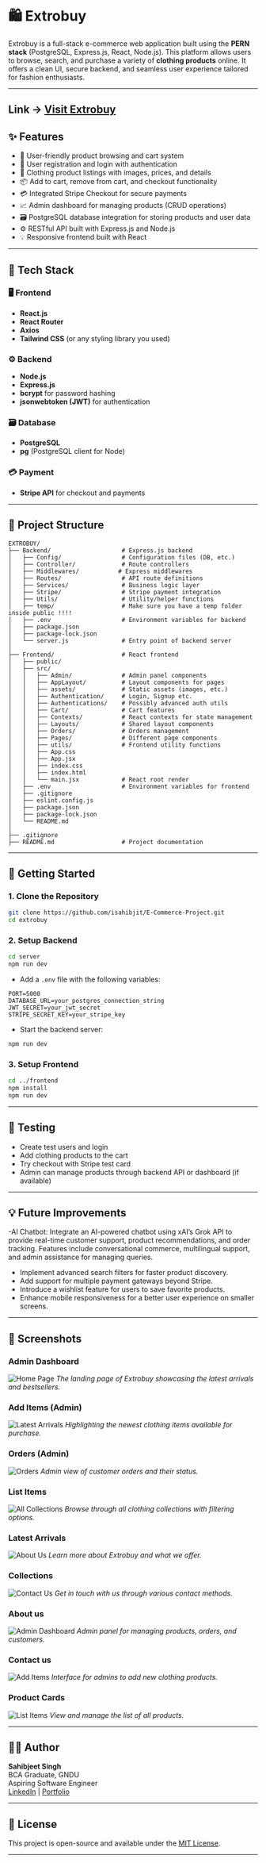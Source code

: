 # 🛍️ Extrobuy

Extrobuy is a full-stack e-commerce web application built using the **PERN stack** (PostgreSQL, Express.js, React, Node.js). This platform allows users to browse, search, and purchase a variety of **clothing products** online. It offers a clean UI, secure backend, and seamless user experience tailored for fashion enthusiasts.

---
## Link -> <a target="_blank" href="https://e-commerce-project-frontend-3h97.onrender.com/">Visit Extrobuy </a>

## ✨ Features

- 🛒 User-friendly product browsing and cart system  
- 🔐 User registration and login with authentication  
- 👕 Clothing product listings with images, prices, and details  
- 📦 Add to cart, remove from cart, and checkout functionality  
- 💳 Integrated Stripe Checkout for secure payments  
- 📈 Admin dashboard for managing products (CRUD operations)  
- 🗃️ PostgreSQL database integration for storing products and user data  
- ⚙️ RESTful API built with Express.js and Node.js  
- 💡 Responsive frontend built with React  

---

## 🧱 Tech Stack

### 🖥️ Frontend
- **React.js**
- **React Router**
- **Axios**
- **Tailwind CSS** (or any styling library you used)

### ⚙️ Backend
- **Node.js**
- **Express.js**
- **bcrypt** for password hashing
- **jsonwebtoken (JWT)** for authentication

### 🗃️ Database
- **PostgreSQL**
- **pg** (PostgreSQL client for Node)

### 💳 Payment
- **Stripe API** for checkout and payments

---

## 📁 Project Structure

```
EXTROBUY/
├── Backend/                    # Express.js backend
│   ├── Config/                 # Configuration files (DB, etc.)
│   ├── Controller/             # Route controllers
│   ├── Middlewares/           # Express middlewares
│   ├── Routes/                 # API route definitions
│   ├── Services/               # Business logic layer
│   ├── Stripe/                 # Stripe payment integration
│   ├── Utils/                  # Utility/helper functions
│   ├── temp/                   # Make sure you have a temp folder inside public !!!!
│   ├── .env                    # Environment variables for backend
│   ├── package.json
│   ├── package-lock.json
│   └── server.js               # Entry point of backend server
│
├── Frontend/                   # React frontend
│   ├── public/
│   ├── src/
│   │   ├── Admin/              # Admin panel components
│   │   ├── AppLayout/          # Layout components for pages
│   │   ├── assets/             # Static assets (images, etc.)
│   │   ├── Authentication/     # Login, Signup etc.
│   │   ├── Authentications/    # Possibly advanced auth utils
│   │   ├── Cart/               # Cart features
│   │   ├── Contexts/           # React contexts for state management
│   │   ├── Layouts/            # Shared layout components
│   │   ├── Orders/             # Orders management
│   │   ├── Pages/              # Different page components
│   │   ├── utils/              # Frontend utility functions
│   │   ├── App.css
│   │   ├── App.jsx
│   │   ├── index.css
│   │   ├── index.html
│   │   └── main.jsx            # React root render
│   ├── .env                    # Environment variables for frontend
│   ├── .gitignore
│   ├── eslint.config.js
│   ├── package.json
│   ├── package-lock.json
│   └── README.md
│
├── .gitignore
├── README.md                   # Project documentation

```

---

## 🚀 Getting Started

### 1. Clone the Repository

```bash
git clone https://github.com/isahibjit/E-Commerce-Project.git
cd extrobuy
```

### 2. Setup Backend

```bash
cd server
npm run dev
```

- Add a `.env` file with the following variables:

```
PORT=5000
DATABASE_URL=your_postgres_connection_string
JWT_SECRET=your_jwt_secret
STRIPE_SECRET_KEY=your_stripe_key
```

- Start the backend server:
```bash
npm run dev
```

### 3. Setup Frontend

```bash
cd ../frontend
npm install
npm run dev
```

---

## 🧪 Testing

- Create test users and login  
- Add clothing products to the cart  
- Try checkout with Stripe test card  
- Admin can manage products through backend API or dashboard (if available)

---

## 💡 Future Improvements
-AI Chatbot: Integrate an AI-powered chatbot using xAI’s Grok API to provide real-time customer support, product recommendations, and order tracking. Features include conversational commerce, multilingual support, and admin assistance for managing queries.
- Implement advanced search filters for faster product discovery.
- Add support for multiple payment gateways beyond Stripe.
- Introduce a wishlist feature for users to save favorite products.
- Enhance mobile responsiveness for a better user experience on smaller screens.


---

## 📸 Screenshots

### Admin Dashboard
![Home Page](https://res.cloudinary.com/sunnysingh78376/image/upload/v1745381392/Screenshot_2025-04-23_093405_a0eeho.png)
*The landing page of Extrobuy showcasing the latest arrivals and bestsellers.*

### Add Items (Admin)
![Latest Arrivals](https://res.cloudinary.com/sunnysingh78376/image/upload/v1745381391/Screenshot_2025-04-23_093417_cbutnp.png)
*Highlighting the newest clothing items available for purchase.*

### Orders (Admin)
![Orders](https://res.cloudinary.com/sunnysingh78376/image/upload/v1745381390/Screenshot_2025-04-23_093441_fiu49k.png)
*Admin view of customer orders and their status.*


### List Items
![All Collections](https://res.cloudinary.com/sunnysingh78376/image/upload/v1745381391/Screenshot_2025-04-23_093427_hfx9c6.png)
*Browse through all clothing collections with filtering options.*

### Latest Arrivals
![About Us](https://res.cloudinary.com/sunnysingh78376/image/upload/v1745381391/Screenshot_2025-04-23_093112_su4ptp.png)
*Learn more about Extrobuy and what we offer.*

### Collections
![Contact Us](https://res.cloudinary.com/sunnysingh78376/image/upload/v1745381391/Screenshot_2025-04-23_093237_u5zax7.png)
*Get in touch with us through various contact methods.*

### About us
![Admin Dashboard](https://res.cloudinary.com/sunnysingh78376/image/upload/v1745381390/Screenshot_2025-04-23_093251_j7wqk6.png)
*Admin panel for managing products, orders, and customers.*

### Contact us
![Add Items](https://res.cloudinary.com/sunnysingh78376/image/upload/v1745381390/Screenshot_2025-04-23_093304_vdmr9g.png)
*Interface for admins to add new clothing products.*

### Product Cards
![List Items](https://res.cloudinary.com/sunnysingh78376/image/upload/v1745381390/Screenshot_2025-04-23_093222_adjtqc.png)
*View and manage the list of all products.*


---

## 🧑‍💻 Author

**Sahibjeet Singh**  
BCA Graduate, GNDU  
Aspiring Software Engineer  
[LinkedIn](#) | [Portfolio](#) 

---

## 📜 License

This project is open-source and available under the [MIT License](LICENSE).

---

